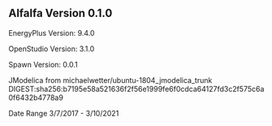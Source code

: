 ## Alfalfa Version 0.1.0
EnergyPlus Version: 9.4.0

OpenStudio Version: 3.1.0

Spawn Version: 0.0.1

JModelica from michaelwetter/ubuntu-1804_jmodelica_trunk
DIGEST:sha256:b7195e58a521636f2f56e1999fe6f0cdca64127fd3c2f575c6a0f6432b4778a9

Date Range 3/7/2017 - 3/10/2021
